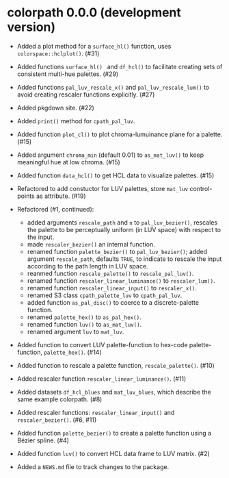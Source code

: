# colorpath 0.0.0 (development version)

* Added a plot method for a `surface_hl()` function, uses `colorspace::hclplot()`. (#31)

* Added functions `surface_hl() ` and `df_hcl()` to facilitate creating sets of consistent multi-hue palettes. (#29)

* Added functions `pal_luv_rescale_x()` and `pal_luv_rescale_lum()` to avoid creating rescaler functions explicitly. (#27)

* Added pkgdown site. (#22)

* Added `print()` method for `cpath_pal_luv`.

* Added function `plot_cl()` to plot chroma-lumuinance plane for a palette. (#15)

* Added argument `chroma_min` (default 0.01) to `as_mat_luv()` to keep meaningful hue at low chroma. (#15)

* Added function `data_hcl()` to get HCL data to visualize palettes. (#15)

* Refactored to add constuctor for LUV palettes, store `mat_luv` control-points as attribute. (#19)

* Refactored (#1, continued):

  - added arguments `rescale_path` and `n` to `pal_luv_bezier()`, rescales the palette to be perceptually uniform (in LUV space) with respect to the input. 
  - made `rescaler_bezier()` an internal function.
  - renamed function `palette_bezier()` to `pal_luv_bezier()`; added argument 
    `rescale_path`, defaults `TRUE`, to indicate to rescale the input according 
    to the path length in LUV space.
  - reanmed function `rescale_palette()` to `rescale_pal_luv()`.
  - renamed function `rescaler_linear_luminance()` to `rescaler_lum()`.
  - renamed function `rescaler_linear_input()` to `rescaler_x()`.
  - renamed S3 class `cpath_palette_luv` to `cpath_pal_luv`.
  - added function `as_pal_disc()` to coerce to a discrete-palette function.
  - renamed `palette_hex()` to `as_pal_hex()`.
  - renamed function `luv()` to `as_mat_luv()`.
  - renamed argument `luv` to `mat_luv`.

* Added function to convert LUV palette-function to hex-code palette-function, `palette_hex()`. (#14)

* Added function to rescale a palette function, `rescale_palette()`. (#10)

* Added rescaler function `rescaler_linear_luminance()`. (#11)

* Added datasets `df_hcl_blues` and `mat_luv_blues`, which describe the same example colorpath. (#8)

* Added rescaler functions: `rescaler_linear_input()` and `rescaler_bezier()`. (#6, #11)

* Added function `palette_bezier()` to create a palette function using a Bézier spline. (#4)

* Added function `luv()` to convert HCL data frame to LUV matrix. (#2)

* Added a `NEWS.md` file to track changes to the package.
